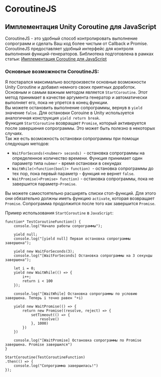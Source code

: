 # CoroutineJS
## Имплементация Unity Coroutine для JavaScript

CoroutineJS - это удобный способ контролировать выполнение сопрограмм и сделать Ваш код более чистым от Callback и Promise.
CoroutineJS предоставляет удобный интерфейс для контроля выполнения функций-генераторов.
Библиотека подготовлена в рамках статьи: [Имплементация Coroutine для JavaScript](https://web-panda.ru/post/coroutine-js)

### Основные возможности CoroutineJS:
Я постарался максимально воспроизвести основные возможности Unity Coroutine и добавил немного своих приятных доработок.   
Основным и самым важным методом является `StartCoroutine`. Этот метод принимает в качестве аргумента генератор и автоматически выполняет его, пока не упрется в конец функции.   
Вы можете остановить выполнение сопрограммы, вернув в `yield` значение `false`. Для остановки Corouine в Unity используется аналогичная конструкция `yield return break`.  
Функция `StartCoroutine` возвращает `Promise`, который активируется после завершения сопрограммы. Это может быть полезно в некоторых случаях.  
Так же есть возможность остановки сопрограммы при помощи следующих методов:  
- `WaitForSeconds(<nubmer> seconds) `- остановка сопрограммы на определенное количество времени. Функция принимает один параметр типа `nubmer` - время остановки в секундах   
- `WaitWhile(<function(bool)> function) `- остановка сопрограммы до тех пор, пока первый параметр - функция не вернет `false`.   
- `WaitPromise(<Promise> function)` - остановка сопрограммы, пока не завершится параметр-`Promise`.  

Вы можете самостоятельно расширять списки стоп-функций. Для этого они обязательно должны иметь функцию `activate`, которая возвращает `Promise`. Сопрограмма продолжится после того как завершится `Promise`.

Пример использования `StartCoroutine` в `JavaScript`:  

    function* TestCoroutineFunction() {
        console.log("Начало работы сопрограммы");

        yield null;
        console.log("[yield null] Первая остановка сопрограммы завершена");

        yield new WaitForSeconds(3);
        console.log("[WaitForSeconds] Остановка сопрограммы на 3 секунды завершена");

        let i = 0;
        yield new WaitWhile(() => {
            i++;
            return i < 100
        });

        console.log("[WaitWhile] Остановка сопрограммы по условию завершена. Теперь i точно равен "+i)

        yield new WaitPromise(() => {
            return new Promise((resolve, reject) => {
                setTimeout(() => {
                    resolve()
                }, 1000)
            })        
        })

        console.log("[WaitPromise] Остановка сопрограммы по Promise завершена. Promise завершился")
    }

    StartCoroutine(TestCoroutineFunction)
    .then(() => {
        console.log("Сопрограмма завершилась!")
    });